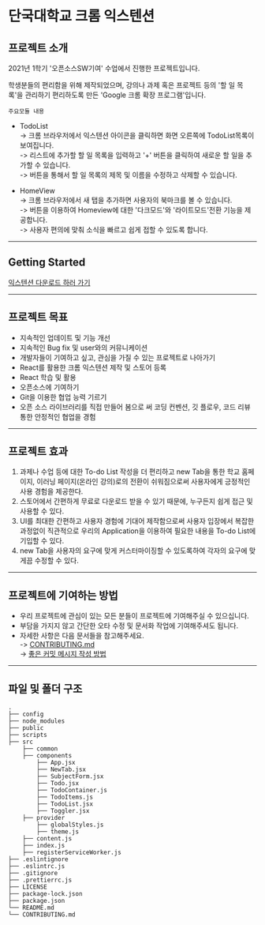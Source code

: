 # 단국대학교 크롬 익스텐션

## 프로젝트 소개

2021년 1학기 '오픈소스SW기여' 수업에서 진행한 프로젝트입니다.

학생분들의 편리함을 위해 제작되었으며, 강의나 과제 혹은 프로젝트 등의 '할 일 목록'을 관리하기 편리하도록 만든 'Google 크롬 확장 프로그램'입니다.

`주요모듈 내용`

- TodoList
  <br>
  -> 크롬 브라우저에서 익스텐션 아이콘을 클릭하면 화면 오른쪽에 TodoList목록이 보여집니다.<br>
  -> 리스트에 추가할 할 일 목록을 입력하고 '+' 버튼을 클릭하여 새로운 할 일을 추가할 수 있습니다.<br>
  -> 버튼을 통해서 할 일 목록의 제목 및 이름을 수정하고 삭제할 수 있습니다.<br>

- HomeView
  <br>
  -> 크롬 브라우저에서 새 탭을 추가하면 사용자의 북마크를 볼 수 있습니다.<br>
  -> 버튼을 이용하여 Homeview에 대한 '다크모드'와 '라이트모드'전환 기능을 제공합니다.<br>
  -> 사용자 편의에 맞춰 소식을 빠르고 쉽게 접할 수 있도록 합니다.

---

## Getting Started

[익스텐션 다운로드 하러 가기]()

---

## 프로젝트 목표

- 지속적인 업데이트 및 기능 개선
- 지속적인 Bug fix 및 user와의 커뮤니케이션
- 개발자들이 기여하고 싶고, 관심을 가질 수 있는 프로젝트로 나아가기
- React를 활용한 크롬 익스텐션 제작 및 스토어 등록
- React 학습 및 활용
- 오픈소스에 기여하기
- Git을 이용한 협업 능력 기르기
- 오픈 소스 라이브러리를 직접 만들어 봄으로 써 코딩 컨벤션, 깃 플로우, 코드 리뷰 통한 안정적인 협업을 경험

---

## 프로젝트 효과

1. 과제나 수업 등에 대한 To-do List 작성을 더 편리하고 new Tab을 통한 학교 홈페이지, 이러닝 페이지(온라인 강의)로의 전환이 쉬워짐으로써 사용자에게 긍정적인 사용 경험을 제공한다.
2. 스토어에서 간편하게 무료로 다운로드 받을 수 있기 때문에, 누구든지 쉽게 접근 및 사용할 수 있다.
3. UI를 최대한 간편하고 사용자 경험에 기대어 제작함으로써 사용자 입장에서 복잡한 과정없이 직관적으로 우리의 Application을 이용하여 필요한 내용을 To-do List에 기입할 수 있다.
4. new Tab을 사용자의 요구에 맞게 커스터마이징할 수 있도록하여 각자의 요구에 맞게끔 수정할 수 있다.

---

## 프로젝트에 기여하는 방법

- 우리 프로젝트에 관심이 있는 모든 분들이 프로젝트에 기여해주실 수 있으십니다.
- 부담을 가지지 않고 간단한 오타 수정 및 문서화 작업에 기여해주셔도 됩니다.
- 자세한 사항은 다음 문서들을 참고해주세요.<br>
  -> [CONTRIBUTING.md](CONTRIBUTING.md)<br>
  -> [좋은 커밋 메시지 작성 방법](https://meetup.toast.com/posts/106)

---

## 파일 및 폴더 구조

    .
    ├── config
    ├── node_modules
    ├── public
    ├── scripts
    ├── src
        ├── common
        ├── components
            ├── App.jsx
            ├── NewTab.jsx
            ├── SubjectForm.jsx
            ├── Todo.jsx
            ├── TodoContainer.js
            ├── TodoItems.js
            ├── TodoList.jsx
            ├── Toggler.jsx
        ├── provider
            ├── globalStyles.js
            ├── theme.js
        ├── content.js
        ├── index.js
        ├── registerServiceWorker.js
    ├── .eslintignore
    ├── .eslintrc.js
    ├── .gitignore
    ├── .prettierrc.js
    ├── LICENSE
    ├── package-lock.json
    ├── package.json
    └── README.md
    └── CONTRIBUTING.md
